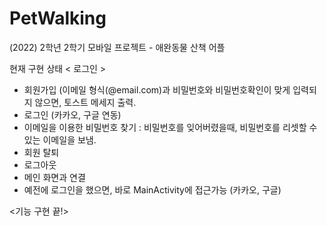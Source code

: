 # PetWalking
(2022) 2학년 2학기 모바일 프로젝트 - 애완동물 산책 어플

현재 구현 상태
< 로그인 >
- 회원가입 (이메일 형식(@email.com)과 비밀번호와 비밀번호확인이 맞게 입력되지 않으면, 토스트 메세지 출력.
- 로그인 (카카오, 구글 연동)
- 이메일을 이용한 비밀번호 찾기 : 비밀번호를 잊어버렸을때, 비밀번호를 리셋할 수 있는 이메일을 보냄.
- 회원 탈퇴
- 로그아웃
- 메인 화면과 연결
- 예전에 로그인을 했으면, 바로 MainActivity에 접근가능 (카카오, 구글)

<기능 구현 끝!>
